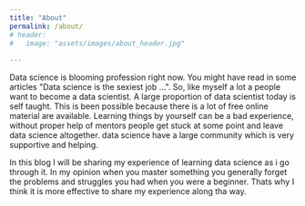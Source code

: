 ```yaml
---
title: "About"
permalink: /about/
# header:
#	image: "assets/images/about_header.jpg"
	
---
```


Data science is blooming profession right now. You might have read in some articles "Data science is the sexiest job ...". So, like myself a lot a people
want to become a data scientist. A large proportion of data scientist today is self taught. This is been possible because there is a lot of free online
 material are available. Learning things by yourself can be a bad experience, without proper help of mentors people get stuck at some point and leave
data science altogether. data science have a large community which is very supportive and helping.

In this blog I will be sharing my experience of learning data science as i go through it. In my opinion when you master something you generally forget the
problems and struggles you had when you were a beginner. Thats why I think it is more effective to share my experience along tha way. 